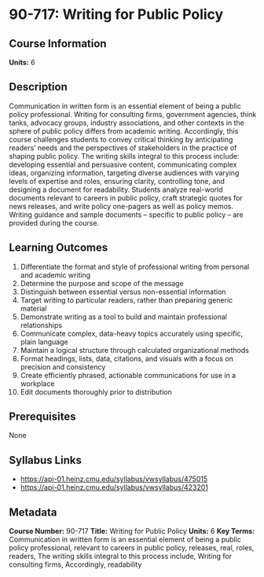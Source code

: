# 90-717: Writing for Public Policy

## Course Information

**Units:** 6

## Description

Communication in written form is an essential element of being a public policy professional. Writing for consulting firms, government agencies, think tanks, advocacy groups, industry associations, and other contexts in the sphere of public policy differs from academic writing. Accordingly, this course challenges students to convey critical thinking by anticipating readers’ needs and the perspectives of stakeholders in the practice of shaping public policy. The writing skills integral to this process include: developing essential and persuasive content, communicating complex ideas, organizing information, targeting diverse audiences with varying levels of expertise and roles, ensuring clarity, controlling tone, and designing a document for readability. Students analyze real-world documents relevant to careers in public policy, craft strategic quotes for news releases, and write policy one-pagers as well as policy memos. Writing guidance and sample documents – specific to public policy – are provided during the course.

## Learning Outcomes

1. Differentiate the format and style of professional writing from personal and academic writing
2. Determine the purpose and scope of the message
3. Distinguish between essential versus non-essential information
4. Target writing to particular readers, rather than preparing generic material
5. Demonstrate writing as a tool to build and maintain professional relationships
6. Communicate complex, data-heavy topics accurately using specific, plain language
7. Maintain a logical structure through calculated organizational methods
8. Format headings, lists, data, citations, and visuals with a focus on precision and consistency
9. Create efficiently phrased, actionable communications for use in a workplace
10. Edit documents thoroughly prior to distribution

## Prerequisites

None

## Syllabus Links

* https://api-01.heinz.cmu.edu/syllabus/vwsyllabus/475015
* https://api-01.heinz.cmu.edu/syllabus/vwsyllabus/423201

## Metadata

**Course Number:** 90-717
**Title:** Writing for Public Policy
**Units:** 6
**Key Terms:** Communication in written form is an essential element of being a public policy professional, relevant to careers in public policy, releases, real, roles, readers, The writing skills integral to this process include, Writing for consulting firms, Accordingly, readability
